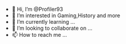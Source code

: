 - 👋 Hi, I’m @Profiler93
- 👀 I’m interested in Gaming,History and more
- 🌱 I’m currently learning ...
- 💞️ I’m looking to collaborate on ...
- 📫 How to reach me ...

<!---
Profiler93/Profiler93 is a ✨ special ✨ repository because its `README.md` (this file) appears on your GitHub profile.
You can click the Preview link to take a look at your changes.
--->

